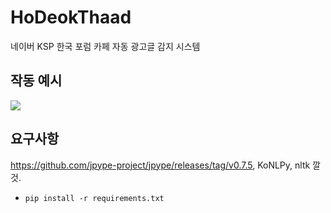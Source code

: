 # HoDeokThaad
네이버 KSP 한국 포럼 카페 자동 광고글 감지 시스템

## 작동 예시
![](https://cdn.discordapp.com/attachments/721006875122073650/798896072184823838/unknown.png)

## 요구사항
https://github.com/jpype-project/jpype/releases/tag/v0.7.5, KoNLPy, nltk 깔 것.  
+ `pip install -r requirements.txt`
